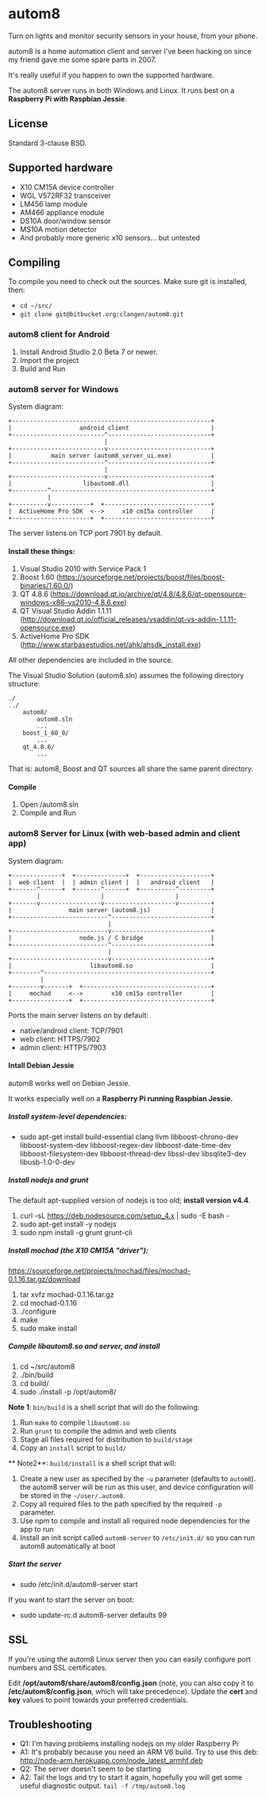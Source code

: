# autom8 #

Turn on lights and monitor security sensors in your house, from your phone.

autom8 is a home automation client and server I've been hacking on since my friend gave me some spare parts in 2007.

It's really useful if you happen to own the supported hardware. 

The autom8 server runs in both Windows and Linux. It runs best on a **Raspberry Pi with Raspbian Jessie**.

## License ##

Standard 3-clause BSD.

## Supported hardware ##

* X10 CM15A device controller
* WGL V572RF32 transceiver
* LM456 lamp module
* AM466 appliance module
* DS10A door/window sensor
* MS10A motion detector
* And probably more generic x10 sensors... but untested

## Compiling ##

To compile you need to check out the sources. Make sure git is installed, then:

* `cd ~/src/`
* `git clone git@bitbucket.org:clangen/autom8.git`
 
### autom8 client for Android ###

1. Install Android Studio 2.0 Beta 7 or newer.
2. Import the project
3. Build and Run

### autom8 server for Windows ###

System diagram:

    +--------------------------------------------------------+
    |                   android client                       |
    +--------------------------^-----------------------------+
                               |
    +--------------------------v-----------------------------+
    |           main server (autom8_server_ui.exe)           |
    +--------------------------^-----------------------------+
                               |
    +--------------------------v-----------------------------+
    |                    libautom8.dll                       |
    +----------^---------------------------------------------+
               |
    +----------v-----------+  +------------------------------+
    |  ActiveHome Pro SDK  <-->     x10 cm15a controller     |
    +----------------------+  +------------------------------+

The server listens on TCP port 7901 by default.

#### Install these things: ####

1. Visual Studio 2010 with Service Pack 1
2. Boost 1.60 (https://sourceforge.net/projects/boost/files/boost-binaries/1.60.0/)
3. QT 4.8.6 (https://download.qt.io/archive/qt/4.8/4.8.6/qt-opensource-windows-x86-vs2010-4.8.6.exe)
4. QT Visual Studio Addin 1.1.11 (http://download.qt.io/official_releases/vsaddin/qt-vs-addin-1.1.11-opensource.exe)
5. ActiveHome Pro SDK (http://www.starbasestudios.net/ahk/ahsdk_install.exe)

All other dependencies are included in the source.

The Visual Studio Solution (autom8.sln) assumes the following directory structure:

    ./
    ../
        autom8/
            autom8.sln
            ...
        boost_1_60_0/
            ...
        qt_4.8.6/
            ...

That is: autom8, Boost and QT sources all share the same parent directory.

#### Compile ####

1. Open <autom8-src>/autom8.sln
2. Compile and Run

### autom8 Server for Linux (with web-based admin and client app) ###

System diagram:

    +--------------+  +--------------+  +--------------------+
    |  web client  |  | admin client |  |   android client   |
    +-------^------+  +-------^------+  +----------^---------+
            |                 |                    |
    +-------v-----------------v--------------------v---------+
    |                main server (autom8.js)                 |
    +---------------------------^----------------------------+
                                |
    +---------------------------v----------------------------+
    |                   node.js / C bridge                   |
    +---------------------------^----------------------------+
                                |
    +---------------------------v----------------------------+
    |                      libautom8.so                      |
    +--------^-----------------------------------------------+
             |
    +--------v-------+  +------------------------------------+
    |     mochad     <-->        x10 cm15a controller        |
    +----------------+  +------------------------------------+

Ports the main server listens on by default:

* native/android client: TCP/7901
* web client: HTTPS/7902
* admin client: HTTPS/7903

#### Intall Debian Jessie ####

autom8 works well on Debian Jessie.

 It works especially well on a **Raspberry Pi running Raspbian Jessie.**

##### Install system-level dependencies: ####

* sudo apt-get install build-essential clang llvm libboost-chrono-dev libboost-system-dev libboost-regex-dev libboost-date-time-dev libboost-filesystem-dev libboost-thread-dev libssl-dev libsqlite3-dev libusb-1.0-0-dev

##### Install nodejs and grunt #####

The default apt-supplied version of nodejs is too old; **install version v4.4**.

1. curl -sL https://deb.nodesource.com/setup_4.x | sudo -E bash -
2. sudo apt-get install -y nodejs
3. sudo npm install -g grunt grunt-cli

##### Install mochad (the X10 CM15A "driver"): #####

https://sourceforge.net/projects/mochad/files/mochad-0.1.16.tar.gz/download

1. tar xvfz mochad-0.1.16.tar.gz 
2. cd mochad-0.1.16
3. ./configure
4. make
5. sudo make install

##### Compile libautom8.so and server, and install #####

1. cd ~/src/autom8
2. ./bin/build
3. cd build/
4. sudo ./install -p /opt/autom8/

**Note 1**: `bin/build` is a shell script that will do the following:

1. Run `make` to compile `libautom8.so`
2. Run `grunt` to compile the admin and web clients
3. Stage all files required for distribution to `build/stage`
4. Copy an `install` script to `build/`

** Note2**: `build/install` is a shell script that will:

1. Create a new user as specified by the `-u` parameter (defaults to `autom8`). the autom8 server will be run as this user, and device configuration will be stored in the `~/user/.autom8`.
2. Copy all required files to the path specified by the required `-p` parameter.
3. Use npm to compile and install all required node dependencies for the app to run
4. Install an init script called `autom8-server` to `/etc/init.d/` so you can run autom8 automatically at boot

##### Start the server #####

* sudo /etc/init.d/autom8-server start

If you want to start the server on boot:

* sudo update-rc.d autom8-server defaults 99

## SSL ##

If you're using the autom8 Linux server then you can easily configure port numbers and SSL certificates.

Edit **/opt/autom8/share/autom8/config.json** (note, you can also copy it to **/etc/autom8/config.json**, which will take precedence). Update the **cert** and **key** values to point towards your preferred credentials.

## Troubleshooting ##

* Q1: I'm having problems installing nodejs on my older Raspberry Pi
* A1: It's probably because you need an ARM V6 build. Try to use this deb: http://node-arm.herokuapp.com/node_latest_armhf.deb
* Q2: The server doesn't seem to be starting
* A2: Tail the logs and try to start it again, hopefully you will get some useful diagnostic output. `tail -f /tmp/autom8.log`